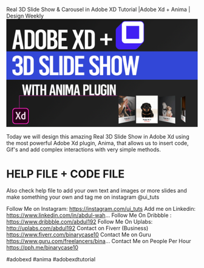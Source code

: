 Real 3D Slide Show &amp; Carousel in Adobe XD Tutorial |Adobe Xd + Anima | Design Weekly
<a href='https://youtu.be/_ETgyxfaWY0' target="_blank"><img src='https://github.com/its-abdul-wahab/3d-slide-show-in-adobe-xd-with-anima/blob/master/3d-slide-show.png?raw=true'></a>

Today we will design this amazing Real 3D Slide Show in Adobe Xd using the most powerful Adobe Xd plugin, Anima, that allows us to insert code, Gif's and add complex interactions with very simple methods. 


# HELP FILE + CODE FILE
Also check help file to add your own text and images or more slides and make something your own and tag me on instagram @ui_tuts



Follow Me on Instagram: 
https://instagram.com/ui_tuts
Add me on Linkedin: 
https://www.linkedin.com/in/abdul-wah...
Follow Me On Dribbble : 
https://www.dribbble.com/abdul192
Follow Me On Uplabs:
http://uplabs.com/abdul192
Contact on Fiverr (Business)
https://www.fiverr.com/binarycase10
Contact Me on Guru
https://www.guru.com/freelancers/bina...
Contact Me on People Per Hour
https://pph.me/binarycase10

#adobexd #anima #adobexdtutorial
